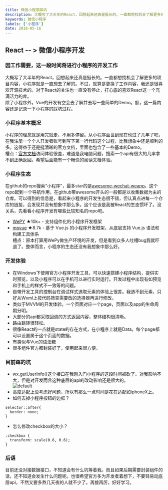 ```yaml
---
title: 微信小程序踩坑
description: 大概写了大半年的React，回想起来还真是挺长的。一直都想找机会了解更多的项目内容，小程序就是一直想去了解的。不过，就算是更换了工作内容，我还是很喜欢开源技术的。对于React的关注也一直没有停止，打心底的喜欢React这一个充满活力的库。 
keywords: 微信小程序
labels: ['小程序']
date: 2018-05-16
---
```


## React -- > 微信小程序开发

### 因工作需要，这一段时间将进行小程序的开发工作

大概写了大半年的React，回想起来还真是挺长的。一直都想找机会了解更多的项目内容，小程序就是一直想去了解的。不过，就算是更换了工作内容，我还是很喜欢开源技术的。对于React的关注也一直没有停止，打心底的喜欢React这一个充满活力的库。  
除了小程序外，Vue的开发有空会去了解并去写一些简单的Demo。额，这一篇内容还是记录一下小程序的踩坑过程。

<!--more-->

### 小程序基本概况

小程序的理念就是用完就走，不用多停留。从小程序面世到现在也过了几年了吧，在我注册一个个人开发者账号到写下第一行代码这个过程，比我想象中还是顺利的多。这得益于还是挺清晰的官方文档，里面也包含了一些基本的Demo。  
槽点：[官方文档](https://developers.weixin.qq.com/miniprogram/dev/)访问体验很差，难道是我电脑问题，搜索一个api有很大的几率拿不到正确返回。希望后面能有一个畅快的阅读文档体验。

### 小程序生态

在github的repo搜索“小程序”，最多star的是[awesome-wechat-weapp](https://github.com/justjavac/awesome-wechat-weapp)。这个repo起到一个导航作用，在github带awesome开头的一般都是以收集数据为主的仓库。可以得到的信息是，看起来小程序的开发生态很不错，但认真点进每一个仓库的链接，会发现并没有想象中那么多。这个应该是我被React的生态惯坏了。没关系，先看看小程序开发有哪些比较知名的repo吧。  
- [WePY](https://github.com/Tencent/wepy) ★10k+ - 支持组件化的小程序开发框架
- [mpvue](https://github.com/Meituan-Dianping/mpvue) ★8.7k - 基于 Vue.js 的小程序开发框架，从底层支持 Vue.js 语法和构建工具体系  
槽点：原本打算用WePy做生产环境的开发，但是看到众多人吐槽bug我就吓退了。整体而言，小程序的生态还没有我想象中那么好。

### 开发体验

* 在Windows下使用官方小程序开发工具，可以快速搭建小程序结构，提供实时预览，以及小程序可以在手机可以进行实时运行。开发过程中出现有如预览和手机上的样式不一致等的问题。
* 自带开发工具的控制台在调试样式选取元素的体验上很差。我选不到元素，只好从Wxml上按代码筛查需要改的选择器再进行修改。
* 类似于MVVM的开发体验。一个页面对应一个page，页面以及app的生命周期分明。
* 大部分的api都采取回调的方式返回内容，整体结构很清晰。
* 路由跳转很轻松。
* 很像React的一点就是state的存在方式，在小程序上就是Data。每个page都可以设置属于这个页面的数据。
* 有类似与Vue的语法糖
* 很多组件官方都封装好了，使用起来很方便。

### 目前踩的坑

* wx.getUserInfo()这个接口在我刚入门小程序的这段时间被砍了。对我影响不大，但是对开发而言这种底层的api的改动影响还是很大的。  
![default](https://user-images.githubusercontent.com/21136420/48886468-08b63080-ee67-11e8-8f63-83d81534d6ad.gif)
* 高度适配上没考虑好问题，所以有那么一点时间是花在适配如iphoneX上。
* 如何去掉小程序按钮的边框？
```
selector::after{
  border: none;
}
```
* 怎么修改checkbox的大小？
```
.checkbox {
  transform: scale(0.6, 0.6);
}
```
### 后语

目前还没对接数据接口，不知道会有什么坑等着我。而且如果后期需要封装组件的话，还不知道会发生什么问题呢。也很希望官方多为开发者着想下，不要轻易动底层api，不然又要多熬几天夜的人就不少了。再接再厉，好好学习。